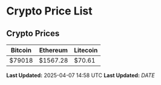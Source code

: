 # Crypto Price List

## Crypto Prices
| Bitcoin | Ethereum | Litecoin |
| ------- | -------- | -------- |
| $79018 | $1567.28 | $70.61 |
**Last Updated:** 2025-04-07 14:58 UTC
**Last Updated:** $DATE$
